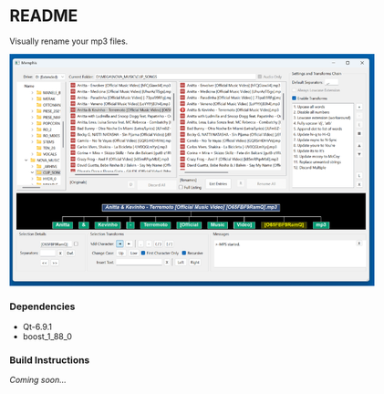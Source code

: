 # README #

Visually rename your mp3 files. 

<img src="assets/MemphisNow.png" alt="Memphis Now (C++)" style="max-width: 640px;">

### Dependencies ###

* Qt-6.9.1
* boost_1_88_0

### Build Instructions ###

*Coming soon...*
